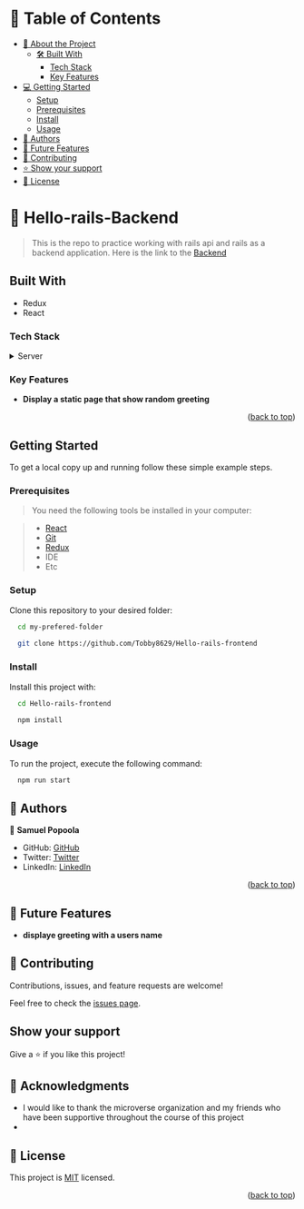 <!-- TABLE OF CONTENTS -->

# 📗 Table of Contents

- [📖 About the Project](#about-project)
  - [🛠 Built With](#built-with)
    - [Tech Stack](#tech-stack)
    - [Key Features](#key-features)
- [💻 Getting Started](#getting-started)
  - [Setup](#setup)
  - [Prerequisites](#prerequisites)
  - [Install](#install)
  - [Usage](#usage)
- [👥 Authors](#authors)
- [🔭 Future Features](#future-features)
- [🤝 Contributing](#contributing)
- [⭐️ Show your support](#support)
- [📝 License](#license)

# 📖 Hello-rails-Backend <a name="about-project"></a>
> This is the repo to practice working with rails api and rails as a backend application. Here is the link to the [Backend](https://github.com/Tobby8629/hello-rails-back-end)

## Built With <a name="built-with"></a>

- Redux
- React

### Tech Stack <a name="tech-stack"></a>

<details>
<summary>Server</summary>
  <ul>
    <li><a href="https://www.ruby-lang.org/en/">React</a></li>
  </ul>
</details>

<!-- Features -->

### Key Features <a name="key-features"></a>

- **Display a static page that show random greeting**

<p align="right">(<a href="#readme-top">back to top</a>)</p>

## Getting Started

To get a local copy up and running follow these simple example steps.

### Prerequisites

> You need the following tools be installed in your computer:

> - [React](https://guides.rubyonrails.org/)
> - [Git](https://www.linode.com/docs/guides/how-to-install-git-on-linux-mac-and-windows/)
> - [Redux](https://github.com/microverseinc/curriculum-ruby/blob/main/simple-ruby/articles/ruby_installation_instructions.md)
> - IDE
> - Etc

### Setup

Clone this repository to your desired folder:

```sh
  cd my-prefered-folder
  
  git clone https://github.com/Tobby8629/Hello-rails-frontend
```

### Install

Install this project with:

```sh
  cd Hello-rails-frontend
  
  npm install
```
### Usage

To run the project, execute the following command:

```sh
  npm run start
```

<!-- AUTHORS -->

## 👥 Authors <a name="authors"></a>

👤 **Samuel Popoola**

- GitHub: [GitHub](https://github.com/Tobby8629)
- Twitter: [Twitter](https://twitter.com/thobie_tobeh)
- LinkedIn: [LinkedIn](https://www.linkedin.com/in/samuel-popoola-tobby/)


<p align="right">(<a href="#readme-top">back to top</a>)</p>

<!-- FUTURE FEATURES -->

## 🔭 Future Features <a name="future-features"></a>

-  **displaye greeting with a users name**


<!-- CONTRIBUTING -->

## 🤝 Contributing <a name="contributing"></a>

Contributions, issues, and feature requests are welcome!

Feel free to check the [issues page](https://github.com/MarkoKermi/recipe_app_ror/issues).

## Show your support <a name="support"></a>

Give a ⭐️ if you like this project!

## 🙏 Acknowledgments <a name="acknowledgements"></a>

- I would like to thank the microverse organization and my friends who have been supportive throughout the course of this project
- 
<!-- LICENSE -->

## 📝 License <a name="license"></a>

This project is [MIT](./LICENSE) licensed.

<p align="right">(<a href="#readme-top">back to top</a>)</p>
